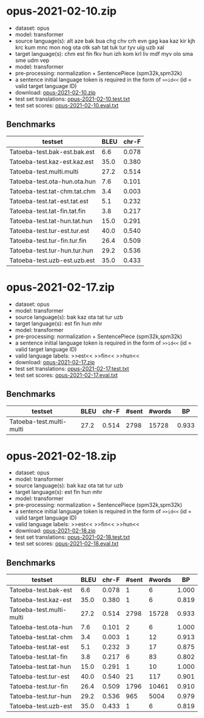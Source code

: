 # opus-2021-02-10.zip

* dataset: opus
* model: transformer
* source language(s): alt aze bak bua chg chv crh evn gag kaa kaz kir kjh krc kum mnc mon nog ota otk sah tat tuk tur tyv uig uzb xal
* target language(s): chm est fin fkv hun izh kom krl liv mdf myv olo sma sme udm vep
* model: transformer
* pre-processing: normalization + SentencePiece (spm32k,spm32k)
* a sentence initial language token is required in the form of `>>id<<` (id = valid target language ID)
* download: [opus-2021-02-10.zip](https://object.pouta.csc.fi/Tatoeba-MT-models/tut-fiu/opus-2021-02-10.zip)
* test set translations: [opus-2021-02-10.test.txt](https://object.pouta.csc.fi/Tatoeba-MT-models/tut-fiu/opus-2021-02-10.test.txt)
* test set scores: [opus-2021-02-10.eval.txt](https://object.pouta.csc.fi/Tatoeba-MT-models/tut-fiu/opus-2021-02-10.eval.txt)

## Benchmarks

| testset               | BLEU  | chr-F |
|-----------------------|-------|-------|
| Tatoeba-test.bak-est.bak.est 	| 6.6 	| 0.078 |
| Tatoeba-test.kaz-est.kaz.est 	| 35.0 	| 0.380 |
| Tatoeba-test.multi.multi 	| 27.2 	| 0.514 |
| Tatoeba-test.ota-hun.ota.hun 	| 7.6 	| 0.101 |
| Tatoeba-test.tat-chm.tat.chm 	| 3.4 	| 0.003 |
| Tatoeba-test.tat-est.tat.est 	| 5.1 	| 0.232 |
| Tatoeba-test.tat-fin.tat.fin 	| 3.8 	| 0.217 |
| Tatoeba-test.tat-hun.tat.hun 	| 15.0 	| 0.291 |
| Tatoeba-test.tur-est.tur.est 	| 40.0 	| 0.540 |
| Tatoeba-test.tur-fin.tur.fin 	| 26.4 	| 0.509 |
| Tatoeba-test.tur-hun.tur.hun 	| 29.2 	| 0.536 |
| Tatoeba-test.uzb-est.uzb.est 	| 35.0 	| 0.433 |

# opus-2021-02-17.zip

* dataset: opus
* model: transformer
* source language(s): bak kaz ota tat tur uzb
* target language(s): est fin hun mhr
* model: transformer
* pre-processing: normalization + SentencePiece (spm32k,spm32k)
* a sentence initial language token is required in the form of `>>id<<` (id = valid target language ID)
* valid language labels: >>est<< >>fin<< >>hun<<
* download: [opus-2021-02-17.zip](https://object.pouta.csc.fi/Tatoeba-MT-models/tut-fiu/opus-2021-02-17.zip)
* test set translations: [opus-2021-02-17.test.txt](https://object.pouta.csc.fi/Tatoeba-MT-models/tut-fiu/opus-2021-02-17.test.txt)
* test set scores: [opus-2021-02-17.eval.txt](https://object.pouta.csc.fi/Tatoeba-MT-models/tut-fiu/opus-2021-02-17.eval.txt)

## Benchmarks

| testset | BLEU  | chr-F | #sent | #words | BP |
|---------|-------|-------|-------|--------|----|
| Tatoeba-test.multi-multi 	| 27.2 	| 0.514 	| 2798 	| 15728 	| 0.933 |

# opus-2021-02-18.zip

* dataset: opus
* model: transformer
* source language(s): bak kaz ota tat tur uzb
* target language(s): est fin hun mhr
* model: transformer
* pre-processing: normalization + SentencePiece (spm32k,spm32k)
* a sentence initial language token is required in the form of `>>id<<` (id = valid target language ID)
* valid language labels: >>est<< >>fin<< >>hun<<
* download: [opus-2021-02-18.zip](https://object.pouta.csc.fi/Tatoeba-MT-models/tut-fiu/opus-2021-02-18.zip)
* test set translations: [opus-2021-02-18.test.txt](https://object.pouta.csc.fi/Tatoeba-MT-models/tut-fiu/opus-2021-02-18.test.txt)
* test set scores: [opus-2021-02-18.eval.txt](https://object.pouta.csc.fi/Tatoeba-MT-models/tut-fiu/opus-2021-02-18.eval.txt)

## Benchmarks

| testset | BLEU  | chr-F | #sent | #words | BP |
|---------|-------|-------|-------|--------|----|
| Tatoeba-test.bak-est 	| 6.6 	| 0.078 	| 1 	| 6 	| 1.000 |
| Tatoeba-test.kaz-est 	| 35.0 	| 0.380 	| 1 	| 6 	| 0.819 |
| Tatoeba-test.multi-multi 	| 27.2 	| 0.514 	| 2798 	| 15728 	| 0.933 |
| Tatoeba-test.ota-hun 	| 7.6 	| 0.101 	| 2 	| 6 	| 1.000 |
| Tatoeba-test.tat-chm 	| 3.4 	| 0.003 	| 1 	| 12 	| 0.913 |
| Tatoeba-test.tat-est 	| 5.1 	| 0.232 	| 3 	| 17 	| 0.875 |
| Tatoeba-test.tat-fin 	| 3.8 	| 0.217 	| 6 	| 83 	| 0.802 |
| Tatoeba-test.tat-hun 	| 15.0 	| 0.291 	| 1 	| 10 	| 1.000 |
| Tatoeba-test.tur-est 	| 40.0 	| 0.540 	| 21 	| 117 	| 0.901 |
| Tatoeba-test.tur-fin 	| 26.4 	| 0.509 	| 1796 	| 10461 	| 0.910 |
| Tatoeba-test.tur-hun 	| 29.2 	| 0.536 	| 965 	| 5004 	| 0.979 |
| Tatoeba-test.uzb-est 	| 35.0 	| 0.433 	| 1 	| 6 	| 0.819 |

